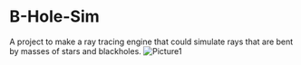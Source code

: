 # B-Hole-Sim
A project to make a ray tracing engine that could simulate rays that are bent by masses of stars and blackholes.
![Picture1](https://user-images.githubusercontent.com/59110892/232501260-796042f0-6e6b-42f9-8526-b4eceed5ea2b.gif)
